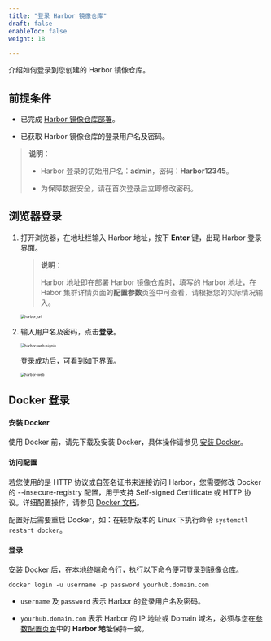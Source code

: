 ```yaml
---
title: "登录 Harbor 镜像仓库"
draft: false
enableToc: false
weight: 18

---
```


介绍如何登录到您创建的 Harbor 镜像仓库。

## 前提条件

- 已完成 [Harbor 镜像仓库部署](../qs10_deploy_harbor/)。

- 已获取 Harbor 镜像仓库的登录用户名及密码。 

> **说明**：
>
> - Harbor 登录的初始用户名：**admin**，密码：**Harbor12345**。
>
> - 为保障数据安全，请在首次登录后立即修改密码。

##  浏览器登录

1. 打开浏览器，在地址栏输入 Harbor 地址，按下 **Enter** 键，出现 Harbor 登录界面。

   > **说明**：
   >
   > Harbor 地址即在部署 Harbor 镜像仓库时，填写的 Harbor 地址，在Habor 集群详情页面的**配置参数**页签中可查看，请根据您的实际情况输入。

   <img src="/container/harbor/_images/qs18_harbor_url.png" alt="harbor_url" style="zoom:50%;" />

2. 输入用户名及密码，点击**登录**。

   <img src="/container/harbor/_images/qs18-harbor-web-signin.png" alt="harbor-web-signin" style="zoom:50%;" />

   登录成功后，可看到如下界面。

   <img src="/container/harbor/_images/qs18_harbor-web-logined.png" alt="harbor-web" style="zoom:50%;" />

## Docker 登录

#### 安装 Docker

使用 Docker 前，请先下载及安装 Docker，具体操作请参见 [安装 Docker](https://docs.docker.com/get-docker/)。

#### 访问配置

若您使用的是 HTTP 协议或自签名证书来连接访问 Harbor，您需要修改 Docker 的 --insecure-registry 配置，用于支持 Self-signed Certificate 或 HTTP 协议。详细配置操作，请参见 [Docker 文档](https://docs.docker.com/registry/insecure/)。

配置好后需要重启 Docker，如：在较新版本的 Linux 下执行命令 `systemctl restart docker`。

#### 登录

安装 Docker 后，在本地终端命令行，执行以下命令便可登录到镜像仓库。

```
docker login -u username -p password yourhub.domain.com
```

- `username` 及 `password` 表示 Harbor 的登录用户名及密码。

- `yourhub.domain.com` 表示 Harbor 的 IP 地址或 Domain 域名，必须与您在[参数配置页面](/container/harbor/manual/man08_mdy_para/)中的 **Harbor 地址**保持一致。







